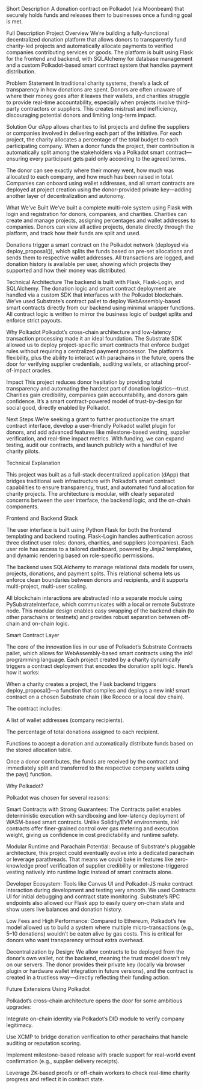 Short Description
A donation contract on Polkadot (via Moonbeam) that securely holds funds and releases them to businesses once a funding goal is met.

Full Description
Project Overview
We’re building a fully-functional decentralized donation platform that allows donors to transparently fund charity-led projects and automatically allocate payments to verified companies contributing services or goods. The platform is built using Flask for the frontend and backend, with SQLAlchemy for database management and a custom Polkadot-based smart contract system that handles payment distribution.

Problem Statement
In traditional charity systems, there’s a lack of transparency in how donations are spent. Donors are often unaware of where their money goes after it leaves their wallets, and charities struggle to provide real-time accountability, especially when projects involve third-party contractors or suppliers. This creates mistrust and inefficiency, discouraging potential donors and limiting long-term impact.

Solution
Our dApp allows charities to list projects and define the suppliers or companies involved in delivering each part of the initiative. For each project, the charity allocates a percentage of the total budget to each participating company. When a donor funds the project, their contribution is automatically split among the stakeholders via a Polkadot smart contract—ensuring every participant gets paid only according to the agreed terms.

The donor can see exactly where their money went, how much was allocated to each company, and how much has been raised in total. Companies can onboard using wallet addresses, and all smart contracts are deployed at project creation using the donor-provided private key—adding another layer of decentralization and autonomy.

What We’ve Built
We’ve built a complete multi-role system using Flask with login and registration for donors, companies, and charities. Charities can create and manage projects, assigning percentages and wallet addresses to companies. Donors can view all active projects, donate directly through the platform, and track how their funds are split and used.

Donations trigger a smart contract on the Polkadot network (deployed via deploy_proposal()), which splits the funds based on pre-set allocations and sends them to respective wallet addresses. All transactions are logged, and donation history is available per user, showing which projects they supported and how their money was distributed.

Technical Architecture
The backend is built with Flask, Flask-Login, and SQLAlchemy. The donation logic and smart contract deployment are handled via a custom SDK that interfaces with the Polkadot blockchain. We’ve used Substrate’s contract pallet to deploy WebAssembly-based smart contracts directly from our backend using minimal wrapper functions. All contract logic is written to mirror the business logic of budget splits and enforce strict payouts.

Why Polkadot
Polkadot’s cross-chain architecture and low-latency transaction processing made it an ideal foundation. The Substrate SDK allowed us to deploy project-specific smart contracts that enforce budget rules without requiring a centralized payment processor. The platform’s flexibility, plus the ability to interact with parachains in the future, opens the door for verifying supplier credentials, auditing wallets, or attaching proof-of-impact oracles.

Impact
This project reduces donor hesitation by providing total transparency and automating the hardest part of donation logistics—trust. Charities gain credibility, companies gain accountability, and donors gain confidence. It’s a smart contract-powered model of trust-by-design for social good, directly enabled by Polkadot.

Next Steps
We’re seeking a grant to further productionize the smart contract interface, develop a user-friendly Polkadot wallet plugin for donors, and add advanced features like milestone-based vesting, supplier verification, and real-time impact metrics. With funding, we can expand testing, audit our contracts, and launch publicly with a handful of live charity pilots.

Technical Explanation

This project was built as a full-stack decentralized application (dApp) that bridges traditional web infrastructure with Polkadot’s smart contract capabilities to ensure transparency, trust, and automated fund allocation for charity projects. The architecture is modular, with clearly separated concerns between the user interface, the backend logic, and the on-chain components.

Frontend and Backend Stack

The user interface is built using Python Flask for both the frontend templating and backend routing. Flask-Login handles authentication across three distinct user roles: donors, charities, and suppliers (companies). Each user role has access to a tailored dashboard, powered by Jinja2 templates, and dynamic rendering based on role-specific permissions.

The backend uses SQLAlchemy to manage relational data models for users, projects, donations, and payment splits. This relational schema lets us enforce clean boundaries between donors and recipients, and it supports multi-project, multi-user scaling.

All blockchain interactions are abstracted into a separate module using PySubstrateInterface, which communicates with a local or remote Substrate node. This modular design enables easy swapping of the backend chain (to other parachains or testnets) and provides robust separation between off-chain and on-chain logic.

Smart Contract Layer

The core of the innovation lies in our use of Polkadot’s Substrate Contracts pallet, which allows for WebAssembly-based smart contracts using the ink! programming language. Each project created by a charity dynamically triggers a contract deployment that encodes the donation split logic. Here’s how it works:

When a charity creates a project, the Flask backend triggers deploy_proposal()—a function that compiles and deploys a new ink! smart contract on a chosen Substrate chain (like Rococo or a local dev chain).

The contract includes:

A list of wallet addresses (company recipients).

The percentage of total donations assigned to each recipient.

Functions to accept a donation and automatically distribute funds based on the stored allocation table.

Once a donor contributes, the funds are received by the contract and immediately split and transferred to the respective company wallets using the pay() function.

Why Polkadot?

Polkadot was chosen for several reasons:

Smart Contracts with Strong Guarantees: The Contracts pallet enables deterministic execution with sandboxing and low-latency deployment of WASM-based smart contracts. Unlike Solidity/EVM environments, ink! contracts offer finer-grained control over gas metering and execution weight, giving us confidence in cost predictability and runtime safety.

Modular Runtime and Parachain Potential: Because of Substrate's pluggable architecture, this project could eventually evolve into a dedicated parachain or leverage parathreads. That means we could bake in features like zero-knowledge proof verification of supplier credibility or milestone-triggered vesting natively into runtime logic instead of smart contracts alone.

Developer Ecosystem: Tools like Canvas UI and Polkadot-JS make contract interaction during development and testing very smooth. We used Contracts UI for initial debugging and contract state monitoring. Substrate’s RPC endpoints also allowed our Flask app to easily query on-chain state and show users live balances and donation history.

Low Fees and High Performance: Compared to Ethereum, Polkadot’s fee model allowed us to build a system where multiple micro-transactions (e.g., $5–$10 donations) wouldn’t be eaten alive by gas costs. This is critical for donors who want transparency without extra overhead.

Decentralization by Design: We allow contracts to be deployed from the donor’s own wallet, not the backend, meaning the trust model doesn't rely on our servers. The donor provides their private key (locally via browser plugin or hardware wallet integration in future versions), and the contract is created in a trustless way—directly reflecting their funding action.

Future Extensions Using Polkadot

Polkadot’s cross-chain architecture opens the door for some ambitious upgrades:

Integrate on-chain identity via Polkadot’s DID module to verify company legitimacy.

Use XCMP to bridge donation verification to other parachains that handle auditing or reputation scoring.

Implement milestone-based release with oracle support for real-world event confirmation (e.g., supplier delivery receipts).

Leverage ZK-based proofs or off-chain workers to check real-time charity progress and reflect it in contract state.
